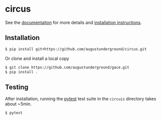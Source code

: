 # circus

See the [documentaiton](https://augustunderground.github.io/circus) for more
details and 
[installation instructions](https://augustunderground.github.io/circus/install.html).

## Installation

```bash
$ pip install git+https://github.com/augustunderground/circus.git
```

Or clone and install a local copy

```bash
$ git clone https://github.com/augustunderground/gace.git
$ pip install .
```

## Testing

After installation, running the [pytest](https://docs.pytest.org/) test suite
in the `circuis` directory takes about ~5min.

```bash
$ pytest
```
